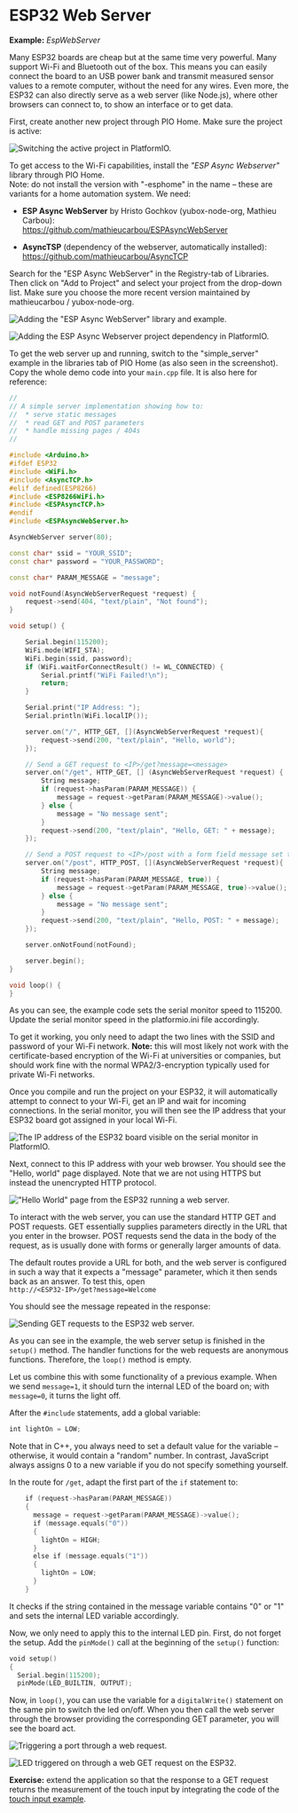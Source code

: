 # ESP32 Web Server

**Example:** *EspWebServer*

Many ESP32 boards are cheap but at the same time very powerful. Many
support Wi-Fi and Bluetooth out of the box. This means you can easily
connect the board to an USB power bank and transmit measured sensor
values to a remote computer, without the need for any wires. Even more,
the ESP32 can also directly serve as a web server (like Node.js), where
other browsers can connect to, to show an interface or to get data.

First, create another new project through PIO Home. Make sure the
project is active:

![Switching the active project in
PlatformIO.](./media/platform-io-switching-active-project.png)

To get access to the Wi-Fi capabilities, install the *"ESP Async
Webserver"* library through PIO Home.\
Note: do not install the version with "-esphome" in the name – these
are variants for a home automation system. We need:

- **ESP Async WebServer** by Hristo Gochkov (yubox-node-org, Mathieu Carbou):\
    <https://github.com/mathieucarbou/ESPAsyncWebServer>

- **AsyncTSP** (dependency of the webserver, automatically
    installed):\
    <https://github.com/mathieucarbou/AsyncTCP>

Search for the "ESP Async WebServer" in the Registry-tab of Libraries.
Then click on "Add to Project" and select your project from the
drop-down list. Make sure you choose the more
recent version maintained by mathieucarbou / yubox-node-org.

![Adding the \"ESP Async WebServer\" library and
example.](./media/adding-esp-async-webserver.png)

![Adding the ESP Async Webserver project dependency in
PlatformIO.](./media/esp32-webserver-project-dependency.png)

To get the web server up and running, switch to the "simple_server"
example in the libraries tab of PIO Home (as also seen in the
screenshot). Copy the whole demo code into your `main.cpp` file. It is
also here for reference:

```c++
//
// A simple server implementation showing how to:
//  * serve static messages
//  * read GET and POST parameters
//  * handle missing pages / 404s
//

#include <Arduino.h>
#ifdef ESP32
#include <WiFi.h>
#include <AsyncTCP.h>
#elif defined(ESP8266)
#include <ESP8266WiFi.h>
#include <ESPAsyncTCP.h>
#endif
#include <ESPAsyncWebServer.h>

AsyncWebServer server(80);

const char* ssid = "YOUR_SSID";
const char* password = "YOUR_PASSWORD";

const char* PARAM_MESSAGE = "message";

void notFound(AsyncWebServerRequest *request) {
    request->send(404, "text/plain", "Not found");
}

void setup() {

    Serial.begin(115200);
    WiFi.mode(WIFI_STA);
    WiFi.begin(ssid, password);
    if (WiFi.waitForConnectResult() != WL_CONNECTED) {
        Serial.printf("WiFi Failed!\n");
        return;
    }

    Serial.print("IP Address: ");
    Serial.println(WiFi.localIP());

    server.on("/", HTTP_GET, [](AsyncWebServerRequest *request){
        request->send(200, "text/plain", "Hello, world");
    });

    // Send a GET request to <IP>/get?message=<message>
    server.on("/get", HTTP_GET, [] (AsyncWebServerRequest *request) {
        String message;
        if (request->hasParam(PARAM_MESSAGE)) {
            message = request->getParam(PARAM_MESSAGE)->value();
        } else {
            message = "No message sent";
        }
        request->send(200, "text/plain", "Hello, GET: " + message);
    });

    // Send a POST request to <IP>/post with a form field message set to <message>
    server.on("/post", HTTP_POST, [](AsyncWebServerRequest *request){
        String message;
        if (request->hasParam(PARAM_MESSAGE, true)) {
            message = request->getParam(PARAM_MESSAGE, true)->value();
        } else {
            message = "No message sent";
        }
        request->send(200, "text/plain", "Hello, POST: " + message);
    });

    server.onNotFound(notFound);

    server.begin();
}

void loop() {
}
```

As you can see, the example code sets the serial monitor speed to
$115200$. Update the serial monitor speed in the platformio.ini file
accordingly.

To get it working, you only need to adapt the two lines with the SSID
and password of your Wi-Fi network. **Note:** this will most likely not
work with the certificate-based encryption of the Wi-Fi at universities
or companies, but should work fine with the normal WPA2/3-encryption
typically used for private Wi-Fi networks.

Once you compile and run the project on your ESP32, it will
automatically attempt to connect to your Wi-Fi, get an IP and wait for
incoming connections. In the serial monitor, you will then see the IP
address that your ESP32 board got assigned in your local Wi-Fi.

![The IP address of the ESP32 board visible on the serial monitor in
PlatformIO.](./media/esp32-ip-address.png)

Next, connect to this IP address with your web browser. You should see
the "Hello, world" page displayed. Note that we are not using HTTPS but
instead the unencrypted HTTP protocol.

![\"Hello World\" page from the ESP32 running a web
server.](./media/esp32-hello-world.png)

To interact with the web server, you can use the standard HTTP GET and
POST requests. GET essentially supplies parameters directly in the URL
that you enter in the browser. POST requests send the data in the body
of the request, as is usually done with forms or generally larger
amounts of data.

The default routes provide a URL for both, and the web server is
configured in such a way that it expects a "message" parameter, which it
then sends back as an answer. To test this, open\
`http://<ESP32-IP>/get?message=Welcome`

You should see the message repeated in the response:

![Sending GET requests to the ESP32 web
server.](./media/esp32-webserver-get-request.png)

As you can see in the example, the web server setup is finished in the
`setup()` method. The handler functions for the web requests are anonymous
functions. Therefore, the `loop()` method is empty.

Let us combine this with some functionality of a previous example. When
we send `message=1`, it should turn the internal LED of the board on;
with `message=0`, it turns the light off.

After the `#include` statements, add a global variable:

```c++
int lightOn = LOW;
```

Note that in C++, you always need to set a default value for the
variable – otherwise, it would contain a "random" number. In contrast,
JavaScript always assigns $0$ to a new variable if you do not specify
something yourself.

In the route for `/get`, adapt the first part of the `if` statement to:

```c++
    if (request->hasParam(PARAM_MESSAGE))
    {
      message = request->getParam(PARAM_MESSAGE)->value();
      if (message.equals("0"))
      {
        lightOn = HIGH;
      }
      else if (message.equals("1"))
      {
        lightOn = LOW;
      }
    }
```

It checks if the string contained in the message variable contains "0"
or "1" and sets the internal LED variable accordingly.

Now, we only need to apply this to the internal LED pin. First, do not
forget the setup. Add the `pinMode()` call at the beginning of the `setup()`
function:

```c++
void setup()
{
  Serial.begin(115200);
  pinMode(LED_BUILTIN, OUTPUT);
```

Now, in `loop()`, you can use the variable for a `digitalWrite()` statement
on the same pin to switch the led on/off. When you then call the web
server through the browser providing the corresponding GET parameter,
you will see the board act.

![Triggering a port through a web
request.](./media/custom-get-request-for-triggering-led.png)

![LED triggered on through a web GET request on the
ESP32.](./media/led-on-esp32-triggered-through-http-get-request.jpeg)

**Exercise:** extend the application so that the response to a GET
request returns the measurement of the touch input by integrating the
code of the [touch input example](../TouchInput/README.md).
